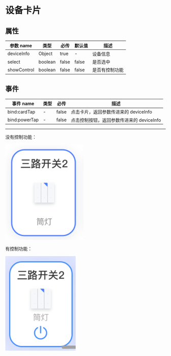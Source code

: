 # 设备卡片

## 属性

| 参数 name   | 类型    | 必传  | 默认值 | 描述           |
| ----------- | ------- | ----- | ------ | -------------- |
| deviceInfo  | Object  | true  | -      | 设备信息       |
| select      | boolean | false | false  | 是否选中       |
| showControl | boolean | false | false  | 是否有控制功能 |

## 事件

| 事件 name     | 类型 | 必传  | 描述                                      |
| ------------- | ---- | ----- | ----------------------------------------- |
| bind:cardTap  | -    | false | 点击卡片，返回参数传进来的 deviceInfo     |
| bind:powerTap | -    | false | 点击控制按钮，返回参数传进来的 deviceInfo |

---

没有控制功能：

![no-control](../assets/device-card-no-control.png)

有控制功能：

![control](../assets/device-card-control.png)
